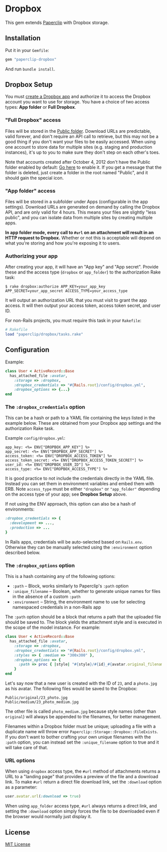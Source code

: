 # Dropbox

This gem extends [Paperclip](https://github.com/thoughtbot/paperclip) with
Dropbox storage.

## Installation

Put it in your `Gemfile`:

```ruby
gem "paperclip-dropbox"
```

And run `bundle install`.

## Dropbox Setup

You must [create a Dropbox app](https://www.dropbox.com/developers/apps) and
authorize it to access the Dropbox account you want to use for storage. You have
a choice of two access types: **App folder** or **Full Dropbox**.

### "Full Dropbox" access

Files will be stored in the [Public folder](https://www.dropbox.com/help/16/en).
Download URLs are predictable, valid forever, and don't require an API call to
retrieve, but this may not be a good thing if you don't want your files to be
easily accessed. When using one account to store data for multiple sites (e.g.
staging and production instances), it's up to you to make sure they don't step
on each other's toes.

Note that accounts created after October 4, 2012 don't have the Public folder
enabled by default: [Go here](https://www.dropbox.com/enable_public_folder) to
enable it. If you get a message that the folder is deleted, just create a folder
in the root named "Public", and it should gain the special icon.

### "App folder" access

Files will be stored in a subfolder under Apps (configurable in the app
settings). Download URLs are generated on demand by calling the Dropbox API, and
are only valid for 4 hours. This means your files are slightly "less public",
and you can isolate data from multiple sites by creating multiple apps.

**In app folder mode, every call to `#url` on an attachment will result in an
HTTP request to Dropbox.** Whether or not this is acceptable will depend on what
you're storing and how you're exposing it to users.

### Authorizing your app

After creating your app, it will have an "App key" and "App secret". Provide
these and the access type (`dropbox` or `app_folder`) to the authorization Rake task:

```
$ rake dropbox:authorize APP_KEY=your_app_key APP_SECRET=your_app_secret ACCESS_TYPE=your_access_type
```

It will output an authorization URL that you must visit to grant the app access.
It will then output your access token, access token secret, and user ID.

For non-Rails projects, you must require this task in your `Rakefile`:

```ruby
# Rakefile
load "paperclip/dropbox/tasks.rake"
```

## Configuration

Example:

```ruby
class User < ActiveRecord::Base
  has_attached_file :avatar,
    :storage => :dropbox,
    :dropbox_credentials => "#{Rails.root}/config/dropbox.yml",
    :dropbox_options => {...}
end
```

### The `:dropbox_credentials` option

This can be a hash or path to a YAML file containing the keys listed in the
example below. These are obtained from your Dropbox app settings and the
authorization Rake task.

Example `config/dropbox.yml`:

```erb
app_key: <%= ENV["DROPBOX_APP_KEY"] %>
app_secret: <%= ENV["DROPBOX_APP_SECRET"] %>
access_token: <%= ENV["DROPBOX_ACCESS_TOKEN"] %>
access_token_secret: <%= ENV["DROPBOX_ACCESS_TOKEN_SECRET"] %>
user_id: <%= ENV["DROPBOX_USER_ID"] %>
access_type: <%= ENV["DROPBOX_ACCESS_TYPE"] %>
```

It is good practice to not include the credentials directly in the YAML file.
Instead you can set them in environment variables and embed them with ERB. Note
`access_type` must be either `"dropbox"` or `"app_folder"` depending on the
access type of your app; see **Dropbox Setup** above.

If not using the ENV approach, this option can also be a hash of environments:

```ruby
:dropbox_credentials => {
  :development => ...,
  :production => ...
}
```

In Rails apps, credentials will be auto-selected based on `Rails.env`. Otherwise
they can be manually selected using the `:environment` option described below.

### The `:dropbox_options` option

This is a hash containing any of the following options:

- `:path` – Block, works similarly to Paperclip's `:path` option
- `:unique_filename` – Boolean, whether to generate unique names for files in
  the absence of a custom `:path`
- `:environment` – String, the environment name to use for selecting namespaced
  credentials in a non-Rails app

The `:path` option should be a block that returns a path that the uploaded file
should be saved to. The block yields the attachment style and is executed in the
scope of the model instance. For example:

```ruby
class User < ActiveRecord::Base
  has_attached_file :avatar,
    :storage => :dropbox,
    :dropbox_credentials => "#{Rails.root}/config/dropbox.yml",
    :styles => { :medium => "300x300" },
    :dropbox_options => {
      :path => proc { |style| "#{style}/#{id}_#{avatar.original_filename}" }
    }
end
```

Let's say now that a new user is created with the ID of `23`, and a `photo.jpg`
as his avatar. The following files would be saved to the Dropbox:

```
Public/original/23_photo.jpg
Public/medium/23_photo_medium.jpg
```

The other file is called `photo_medium.jpg` because style names (other than
`original`) will always be appended to the filenames, for better management.

Filenames within a Dropbox folder must be unique; uploading a file with a
duplicate name will throw error `Paperclip::Storage::Dropbox::FileExists`. If
you don't want to bother crafting your own unique filenames with the `:path`
option, you can instead set the `:unique_filename` option to true and it will
take care of that.

### URL options

When using `dropbox` access type, the `#url` method of attachments returns a
URL to a "landing page" that provides a preview of the file and a download link.
To make `#url` return a direct file download link, set the `:download` option as
a parameter:

```ruby
user.avatar.url(:download => true)
```

When using `app_folder` access type, `#url` always returns a direct link, and
setting the `:download` option simply forces the file to be downloaded even if
the browser would normally just display it.

## License

[MIT License](https://github.com/janko-m/paperclip-dropbox/blob/master/LICENSE)
